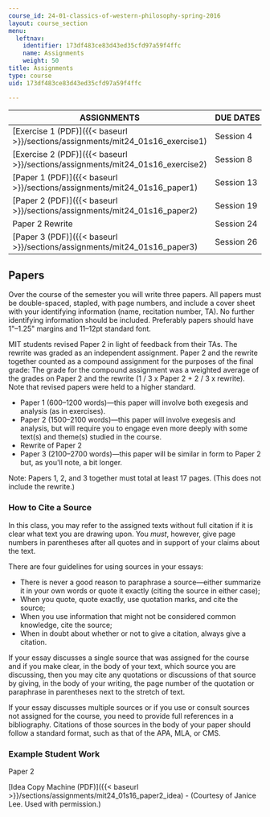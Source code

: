 ```yaml
---
course_id: 24-01-classics-of-western-philosophy-spring-2016
layout: course_section
menu:
  leftnav:
    identifier: 173df483ce83d43ed35cfd97a59f4ffc
    name: Assignments
    weight: 50
title: Assignments
type: course
uid: 173df483ce83d43ed35cfd97a59f4ffc

---
```


| ASSIGNMENTS | DUE DATES |
| --- | --- |
| [Exercise 1 (PDF)]({{< baseurl >}}/sections/assignments/mit24_01s16_exercise1) | Session 4 |
| [Exercise 2 (PDF)]({{< baseurl >}}/sections/assignments/mit24_01s16_exercise2) | Session 8 |
| [Paper 1 (PDF)]({{< baseurl >}}/sections/assignments/mit24_01s16_paper1) | Session 13 |
| [Paper 2 (PDF)]({{< baseurl >}}/sections/assignments/mit24_01s16_paper2) | Session 19 |
| Paper 2 Rewrite | Session 24 |
| [Paper 3 (PDF)]({{< baseurl >}}/sections/assignments/mit24_01s16_paper3) | Session 26 

Papers
------

Over the course of the semester you will write three papers. All papers must be double-spaced, stapled, with page numbers, and include a cover sheet with your identifying information (name, recitation number, TA). No further identifying information should be included. Preferably papers should have 1"–1.25" margins and 11–12pt standard font.

MIT students revised Paper 2 in light of feedback from their TAs. The rewrite was graded as an independent assignment. Paper 2 and the rewrite together counted as a compound assignment for the purposes of the final grade: The grade for the compound assignment was a weighted average of the grades on Paper 2 and the rewrite (1 / 3 x Paper 2 + 2 / 3 x rewrite). Note that revised papers were held to a higher standard.

*   Paper 1 (600–1200 words)—this paper will involve both exegesis and analysis (as in exercises).
*   Paper 2 (1500–2100 words)—this paper will involve exegesis and analysis, but will require you to engage even more deeply with some text(s) and theme(s) studied in the course.
*   Rewrite of Paper 2
*   Paper 3 (2100–2700 words)—this paper will be similar in form to Paper 2 but, as you'll note, a bit longer.

Note: Papers 1, 2, and 3 together must total at least 17 pages. (This does not include the rewrite.)

### How to Cite a Source

In this class, you may refer to the assigned texts without full citation if it is clear what text you are drawing upon. You _must_, however, give page numbers in parentheses after all quotes and in support of your claims about the text.

There are four guidelines for using sources in your essays:

*   There is never a good reason to paraphrase a source—either summarize it in your own words or quote it exactly (citing the source in either case);
*   When you quote, quote exactly, use quotation marks, and cite the source;
*   When you use information that might not be considered common knowledge, cite the source;
*   When in doubt about whether or not to give a citation, always give a citation.

If your essay discusses a single source that was assigned for the course and if you make clear, in the body of your text, which source you are discussing, then you may cite any quotations or discussions of that source by giving, in the body of your writing, the page number of the quotation or paraphrase in parentheses next to the stretch of text.

If your essay discusses multiple sources or if you use or consult sources not assigned for the course, you need to provide full references in a bibliography. Citations of those sources in the body of your paper should follow a standard format, such as that of the APA, MLA, or CMS.

### Example Student Work

Paper 2

[Idea Copy Machine (PDF)]({{< baseurl >}}/sections/assignments/mit24_01s16_paper2_idea) - (Courtesy of Janice Lee. Used with permission.)
